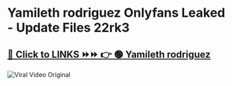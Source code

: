 
 # Yamileth rodriguez Onlyfans Leaked - Update Files 22rk3

## <h2><a href="https://clipsfans.com/Yamileth_rodriguez&ref=git">🔗 Click to LINKS ⏩⏩ 👉 🟢 Yamileth rodriguez </a></h2>

<a href="https://clipsfans.com/Yamileth_rodriguez&ref=git" rel="nofollow" data-target="animated-image.originalLink"><img src="https://i.ibb.co.com/xMMVF88/686577567.gif" alt="Viral Video Original" style="max-width: 100%; display: inline-block;" data-target="animated-image.originalImage"></a>

